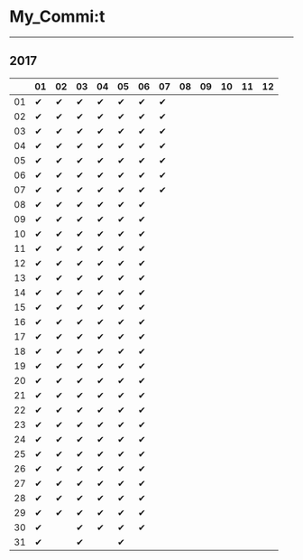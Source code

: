 # My_Commi:t

---

## 2017

|  |01|02|03|04|05|06|07|08|09|10|11|12|
|----|----|----|----|----|----|----|----|----|----|----|----|----|
|01|✔ |✔ |✔ |✔ |✔ |✔ |✔ |  |  |  |  |  |
|02|✔ |✔ |✔ |✔ |✔ |✔ |✔ |  |  |  |  |  |
|03|✔ |✔ |✔ |✔ |✔ |✔ |✔ |  |  |  |  |  |
|04|✔ |✔ |✔ |✔ |✔ |✔ |✔ |  |  |  |  |  |
|05|✔ |✔ |✔ |✔ |✔ |✔ |✔ |  |  |  |  |  |
|06|✔ |✔ |✔ |✔ |✔ |✔ |✔ |  |  |  |  |  |
|07|✔ |✔ |✔ |✔ |✔ |✔ |✔ |  |  |  |  |  |
|08|✔ |✔ |✔ |✔ |✔ |✔ |  |  |  |  |  |  |
|09|✔ |✔ |✔ |✔ |✔ |✔ |  |  |  |  |  |  |
|10|✔ |✔ |✔ |✔ |✔ |✔ |  |  |  |  |  |  |
|11|✔ |✔ |✔ |✔ |✔ |✔ |  |  |  |  |  |  |
|12|✔ |✔ |✔ |✔ |✔ |✔ |  |  |  |  |  |  |
|13|✔ |✔ |✔ |✔ |✔ |✔ |  |  |  |  |  |  |
|14|✔ |✔ |✔ |✔ |✔ |✔ |  |  |  |  |  |  |
|15|✔ |✔ |✔ |✔ |✔ |✔ |  |  |  |  |  |  |
|16|✔ |✔ |✔ |✔ |✔ |✔ |  |  |  |  |  |  |
|17|✔ |✔ |✔ |✔ |✔ |✔ |  |  |  |  |  |  |
|18|✔ |✔ |✔ |✔ |✔ |✔ |  |  |  |  |  |  |
|19|✔ |✔ |✔ |✔ |✔ |✔ |  |  |  |  |  |  |
|20|✔ |✔ |✔ |✔ |✔ |✔ |  |  |  |  |  |  |
|21|✔ |✔ |✔ |✔ |✔ |✔ |  |  |  |  |  |  |
|22|✔ |✔ |✔ |✔ |✔ |✔ |  |  |  |  |  |  |
|23|✔ |✔ |✔ |✔ |✔ |✔ |  |  |  |  |  |  |
|24|✔ |✔ |✔ |✔ |✔ |✔ |  |  |  |  |  |  |
|25|✔ |✔ |✔ |✔ |✔ |✔ |  |  |  |  |  |  |
|26|✔ |✔ |✔ |✔ |✔ |✔ |  |  |  |  |  |  |
|27|✔ |✔ |✔ |✔ |✔ |✔ |  |  |  |  |  |  |
|28|✔ |✔ |✔ |✔ |✔ |✔ |  |  |  |  |  |  |
|29|✔ |✔ |✔ |✔ |✔ |✔ |  |  |  |  |  |  |
|30|✔ |  |✔ |✔ |✔ |✔ |  |  |  |  |  |  |
|31|✔ |  |✔ |  |✔ |  |  |  |  |  |  |  |
